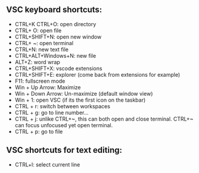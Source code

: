 ## VSC keyboard shortcuts:
- CTRL+K CTRL+O: open directory
- CTRL+ O: open file
- CTRL+SHIFT+N: open new window
- CTRL+ ~: open terminal
- CTRL+N: new text file
- CTRL+ALT+Windows+N: new file
- ALT+Z: word wrap
- CTRL+SHIFT+X: vscode extensions
- CTRL+SHIFT+E: explorer (come back from extensions for example)
- F11: fullscreen mode
- Win + Up Arrow: Maximize
- Win + Down Arrow: Un-maximize (default window view)
- Win + 1: open VSC (if its the first icon on the taskbar)
- CTRL + r: switch between workspaces
- CTRL + g: go to line number...
- CTRL + j: unlike CTRL+\~, this can both open and close terminal. CTRL+\~ can focus unfocused yet open terminal.
- CTRL + p: go to file
## VSC shortcuts for text editing:
- CTRL+l: select current line
